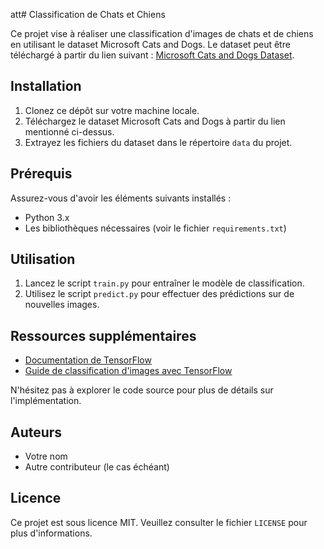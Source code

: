 att# Classification de Chats et Chiens

Ce projet vise à réaliser une classification d'images de chats et de chiens en utilisant le dataset Microsoft Cats and Dogs. Le dataset peut être téléchargé à partir du lien suivant : [Microsoft Cats and Dogs Dataset](https://www.microsoft.com/en-us/download/details.aspx?id=54765).

## Installation

1. Clonez ce dépôt sur votre machine locale.
2. Téléchargez le dataset Microsoft Cats and Dogs à partir du lien mentionné ci-dessus.
3. Extrayez les fichiers du dataset dans le répertoire `data` du projet.

## Prérequis

Assurez-vous d'avoir les éléments suivants installés :

- Python 3.x
- Les bibliothèques nécessaires (voir le fichier `requirements.txt`)

## Utilisation

1. Lancez le script `train.py` pour entraîner le modèle de classification.
2. Utilisez le script `predict.py` pour effectuer des prédictions sur de nouvelles images.

## Ressources supplémentaires

- [Documentation de TensorFlow](https://www.tensorflow.org/)
- [Guide de classification d'images avec TensorFlow](https://www.tensorflow.org/tutorials/images/classification)

N'hésitez pas à explorer le code source pour plus de détails sur l'implémentation.

## Auteurs

- Votre nom
- Autre contributeur (le cas échéant)

## Licence

Ce projet est sous licence MIT. Veuillez consulter le fichier `LICENSE` pour plus d'informations.
